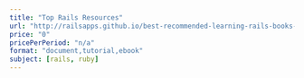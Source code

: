 ```yaml
---
title: "Top Rails Resources"
url: "http://railsapps.github.io/best-recommended-learning-rails-books-resources.html"
price: "0"
pricePerPeriod: "n/a"
format: "document,tutorial,ebook"
subject: [rails, ruby]
---
```

